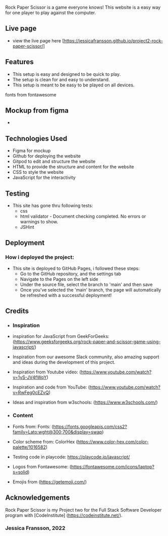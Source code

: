 Rock Paper Scissor is a game everyone knows! This website is a easy way for one player to play against the computer.

## Live page
* view the live page here [https://jessicafransson.github.io/project2-rock-paper-scissor/] 

## Features
* This setup is easy and designed to be quick to play.
* The setup is clean for and easy to understand.
* This setup is meant to be easy to be played on all devices. 

fonts from fontawesome 

## Mockup from figma 
* 

## Technologies Used
* Figma for mockup
* Github for deploying the website
* Gitpod to edit and structure the website
* HTML to provide the structure and content for the website
* CSS to style the website
* JavaScript for the interactivity 

## Testing 

* This site has gone thru following tests:
    * css
    * html validator - Document checking completed. No errors or warnings to show.
    * JSHint 


## Deployment

### How i deployed the project:
* This site is deployed to GitHub Pages, i followed these steps:
    * Go to the GitHub repository, and the settings tab
    * Navigate to the Pages on the left side
    * Under the source file, select the branch to 'main' and then save
    * Once you've selected the 'main' branch, the page will automatically be refreshed with a successful deployment!

## Credits

* ### Inspiration
* inspiration for JavaScript from GeekForGeeks: (https://www.geeksforgeeks.org/rock-paper-and-scissor-game-using-javascript/)
* Inspiration from our awesome Slack community, also amazing support and ideas during the development of this project.
* Inspiration from Youtube video: (https://www.youtube.com/watch?v=1yS-JV4fWqY)
* Inspiration and code from YouTube: (https://www.youtube.com/watch?v=RwFeg0cEZvQ)
* Ideas and inspiration from w3schools: (https://www.w3schools.com/)


* ### Content
* Fonts from: Fonts: (https://fonts.googleapis.com/css2?family=Lato:wght@300;700&display=swap)
* Color scheme from: ColorHex (https://www.color-hex.com/color-palette/1016582)
* Testing code in playcode: https://playcode.io/javascript/
* Logos from Fontawesome: (https://fontawesome.com/icons/laptop?s=solid)
* Emojis from (https://getemoji.com/)

## Acknowledgements
Rock Paper Scissor is my Project two for the Full Stack Software Developer program with [CodeInstitute] (https://codeinstitute.net/). 

### **Jessica Fransson, 2022**
